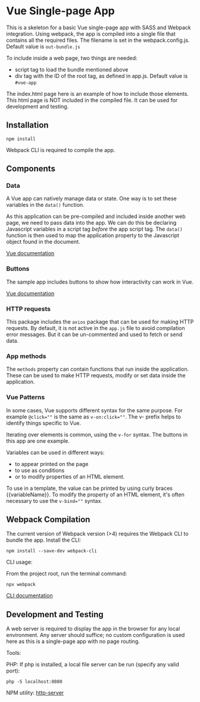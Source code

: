 # Vue Single-page App

This is a skeleton for a basic Vue single-page app with SASS and Webpack integration. Using webpack, the app is compiled into a single file that contains all the required files. The filename is set in the webpack.config.js. Default value is `out-bundle.js`

To include inside a web page, two things are needed:
* script tag to load the bundle mentioned above
* div tag with the ID of the root tag, as defined in app.js. Default value is `#vue-app`

The index.html page here is an example of how to include those elements. This html page is NOT included in the compiled file. It can be used for development and testing.

## Installation

`npm install`

Webpack CLI is required to compile the app.

## Components

### Data

A Vue app can natively manage data or state. One way is to set these variables in the `data()` function.

As this application can be pre-compiled and included inside another web page, we need to pass data into the app. We can do this be declaring Javascript variables in a script tag *before* the app script tag. The `data()` function is then used to map the application property to the Javascript object found in the document.

[Vue documentation](https://vuejs.org/v2/guide/instance.html#Data-and-Methods)

### Buttons

The sample app includes buttons to show how interactivity can work in Vue.

[Vue documentation](https://vuejs.org/v2/guide/events.html)

### HTTP requests

This package includes the `axios` package that can be used for making HTTP requests. By default, it is not active in the `app.js` file to avoid compilation error messages. But it can be un-commented and used to fetch or send data.

### App methods

The `methods` property can contain functions that run inside the application. These can be used to make HTTP requests, modify or set data inside the application.

### Vue Patterns

In some cases, Vue supports different syntax for the same purpose. For example `@click=""` is the same as `v-on:click=""`. The v- prefix helps to identify things specific to Vue.

Iterating over elements is common, using the `v-for` syntax. The buttons in this app are one example.

Variables can be used in different ways:
* to appear printed on the page
* to use as conditions
* or to modify properties of an HTML element.

To use in a template, the value can be printed by using curly braces {{variableName}}. To modify the property of an HTML element, it's often necessary to use the `v-bind=""` syntax.

## Webpack Compilation

The current version of Webpack version (>4) requires the Webpack CLI to bundle the app. Install the CLI:

`npm install --save-dev webpack-cli`

CLI usage:

From the project root, run the terminal command:

`npx webpack`

[CLI documentation](https://webpack.js.org/api/cli/)

## Development and Testing

A web server is required to display the app in the browser for any local environment. Any server should suffice; no custom configuration is used here as this is a single-page app with no page routing.

Tools:

PHP: If php is installed, a local file server can be run (specify any valid port):

`php -S localhost:8080`

NPM utility: [http-server](https://www.npmjs.com/package/http-server)